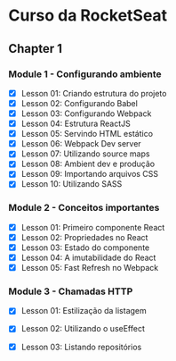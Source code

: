 # Curso da RocketSeat

## Chapter 1

  ### Module 1 - Configurando ambiente

 - [x] Lesson 01: Criando estrutura do projeto
 - [x] Lesson 02: Configurando Babel
 - [x] Lesson 03: Configurando Webpack
 - [x] Lesson 04: Estrutura ReactJS
 - [x] Lesson 05: Servindo HTML estático
 - [x] Lesson 06: Webpack Dev server
 - [x] Lesson 07: Utilizando source maps
 - [x] Lesson 08: Ambient dev e produção
 - [x] Lesson 09: Importando arquivos CSS
 - [x] Lesson 10: Utilizando SASS

  ### Module 2 - Conceitos importantes

 - [x] Lesson 01: Primeiro componente React
 - [x] Lesson 02: Propriedades no React
 - [x] Lesson 03: Estado do componente
 - [x] Lesson 04: A imutabilidade do React
 - [x] Lesson 05: Fast Refresh no Webpack

  ### Module 3 - Chamadas HTTP

 - [x] Lesson 01: Estilização da listagem
 - [x] Lesson 02: Utilizando o useEffect
 - [x] Lesson 03: Listando repositórios

 

